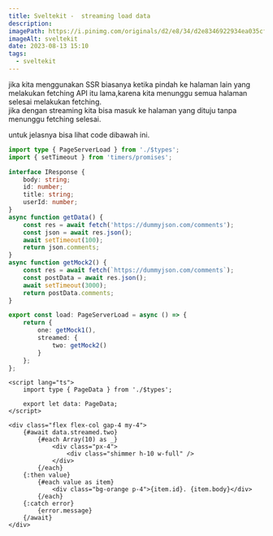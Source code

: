 ```yaml
---
title: Sveltekit -  streaming load data
description:
imagePath: https://i.pinimg.com/originals/d2/e8/34/d2e8346922934ea035cf7c5a8b477ad8.jpg
imageAlt: sveltekit
date: 2023-08-13 15:10
tags:
  - sveltekit
---
```


jika kita menggunakan SSR biasanya ketika pindah ke halaman lain yang melakukan fetching API itu lama,karena kita menunggu semua halaman selesai melakukan fetching. <br>
jika dengan streaming kita bisa masuk ke halaman yang dituju tanpa menunggu fetching selesai.

untuk jelasnya bisa lihat code dibawah ini.

```ts title="src/routes/+page.server.ts"
import type { PageServerLoad } from './$types';
import { setTimeout } from 'timers/promises';

interface IResponse {
	body: string;
	id: number;
	title: string;
	userId: number;
}
async function getData() {
	const res = await fetch('https://dummyjson.com/comments');
	const json = await res.json();
	await setTimeout(100);
	return json.comments;
}
async function getMock2() {
	const res = await fetch(`https://dummyjson.com/comments`);
	const postData = await res.json();
	await setTimeout(3000);
	return postData.comments;
}

export const load: PageServerLoad = async () => {
	return {
		one: getMock1(),
		streamed: {
			two: getMock2()
		}
	};
};
```

```svelte title="src/routes/+page.svelte"
<script lang="ts">
	import type { PageData } from './$types';

	export let data: PageData;
</script>

<div class="flex flex-col gap-4 my-4">
	{#await data.streamed.two}
		{#each Array(10) as _}
			<div class="px-4">
				<div class="shimmer h-10 w-full" />
			</div>
		{/each}
	{:then value}
		{#each value as item}
			<div class="bg-orange p-4">{item.id}. {item.body}</div>
		{/each}
	{:catch error}
		{error.message}
	{/await}
</div>
```
